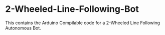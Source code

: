 # 2-Wheeled-Line-Following-Bot
This contains the Arduino Compilable code for a 2-Wheeled Line Following Autonomous Bot.
